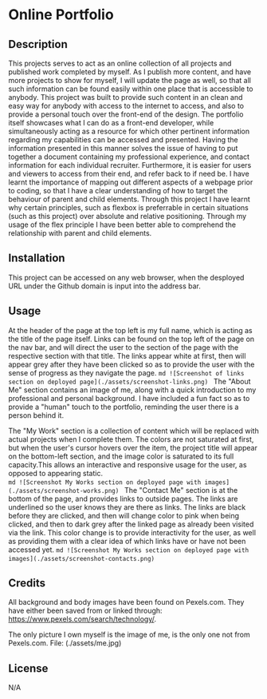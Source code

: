 # Online Portfolio 

## Description
This projects serves to act as an online collection of all projects and published work completed by myself. As I publish more content, and have more projects to show for myself, I will update the page as well, so that all such information can be found easily within one place that is accessible to anybody. This project was built to provide such content in an clean and easy way for anybody with access to the internet to access, and also to provide a personal touch over the front-end of the design. The portfolio itself showcases what I can do as a front-end developer, while simultaneously acting as a resource for which other pertinent information regarding my capabilities can be accessed and presented. 
Having the information presented in this manner solves the issue of having to put together a document containing my professional experience, and contact information for each individual recruiter. Furthermore, it is easier for users and viewers to access from their end, and refer back to if need be. 
I have learnt the importance of mapping out different aspects of a webpage prior to coding, so that I have a clear understanding of how to target the behaviour of parent and child elements. Through this project I have learnt why certain principles, such as flexbox is preferrable in certain situations (such as this project) over absolute and relative positioning. Through my usage of the flex principle I have been better able to comprehend the relationship with parent and child elements. 

## Installation
This project can be accessed on any web browser, when the desployed URL under the Github domain is input into the address bar. 

## Usage
At the header of the page at the top left is my full name, which is acting as the title of the page itself. 
Links can be found on the top left of the page on the nav bar, and will direct the user to the section of the page with the respective section with that title. 
The links appear white at first, then will appear grey after they have been clicked so as to provide the user with the sense of progress as they navigate the page. 
    ```md
    ![Screenshot of links section on deployed page](./assets/screenshot-links.png)
    ```
The "About Me" section contains an image of me, along with a quick introduction to my professional and personal background. I have included a fun fact so as to provide a "human" touch to the portfolio, reminding the user there is a person behind it. 

The "My Work" section is a collection of content which will be replaced with actual projects when I complete them. The colors are not saturated at first, but when the user's cursor hovers over the item, the project title will appear on the bottom-left section, and the image color is saturated to its full capacity.This allows an interactive and responsive usage for the user, as opposed to appearing static.  
    ```md
    ![Screenshot My Works section on deployed page with images](./assets/screenshot-works.png)
    ```
The "Contact Me" section is at the bottom of the page, and provides links to outside pages. The links are underlined so the user knows they are there as links. The links are black before they are clicked, and then will change color to pink when being clicked, and then to dark grey after the linked page as already been visited via the link. This color change is to provide interactivity for the user, as well as providing them with a clear idea of which links have or have not been accessed yet. 
    ```md
    ![Screenshot My Works section on deployed page with images](./assets/screenshot-contacts.png)
    ```
## Credits
All background and body images have been found on Pexels.com. They have either been saved from or linked through: https://www.pexels.com/search/technology/. 

The only picture I own myself is the image of me, is the only one not from Pexels.com. File: (./assets/me.jpg) 

## License
N/A



